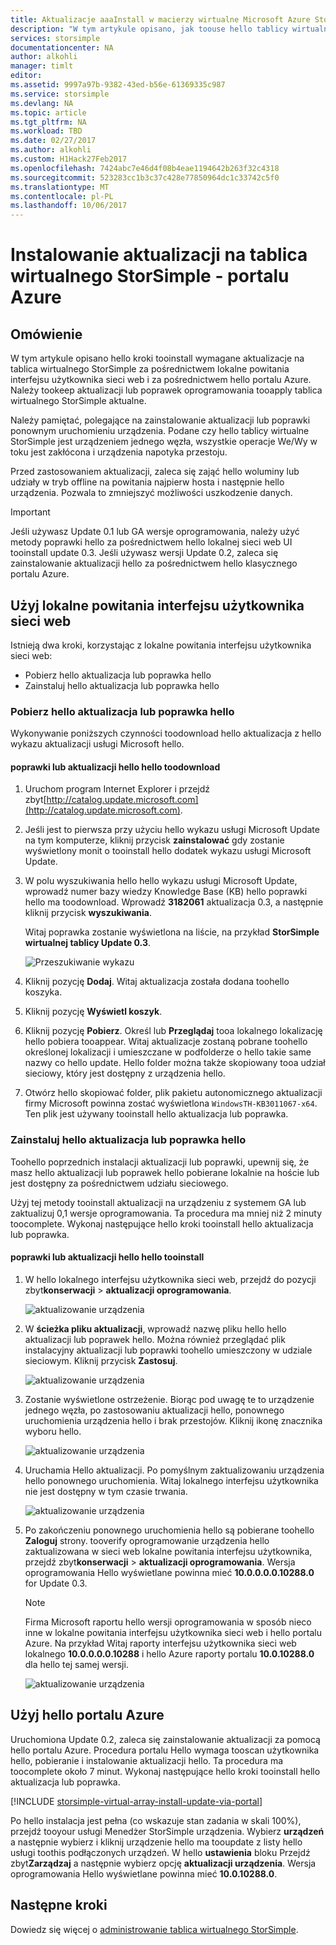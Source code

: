 ```yaml
---
title: Aktualizacje aaaInstall w macierzy wirtualne Microsoft Azure StorSimple | Dokumentacja firmy Microsoft
description: "W tym artykule opisano, jak toouse hello tablicy wirtualnego StorSimple web UI tooapply aktualizacji przy użyciu metody hello portalu i poprawki"
services: storsimple
documentationcenter: NA
author: alkohli
manager: timlt
editor: 
ms.assetid: 9997a97b-9382-43ed-b56e-61369335c987
ms.service: storsimple
ms.devlang: NA
ms.topic: article
ms.tgt_pltfrm: NA
ms.workload: TBD
ms.date: 02/27/2017
ms.author: alkohli
ms.custom: H1Hack27Feb2017
ms.openlocfilehash: 7424abc7e46d4f08b4eae1194642b263f32c4318
ms.sourcegitcommit: 523283cc1b3c37c428e77850964dc1c33742c5f0
ms.translationtype: MT
ms.contentlocale: pl-PL
ms.lasthandoff: 10/06/2017
---
```

# <a name="install-updates-on-your-storsimple-virtual-array---azure-portal"></a>Instalowanie aktualizacji na tablica wirtualnego StorSimple - portalu Azure

## <a name="overview"></a>Omówienie

W tym artykule opisano hello kroki tooinstall wymagane aktualizacje na tablica wirtualnego StorSimple za pośrednictwem lokalne powitania interfejsu użytkownika sieci web i za pośrednictwem hello portalu Azure. Należy tookeep aktualizacji lub poprawek oprogramowania tooapply tablica wirtualnego StorSimple aktualne. 

Należy pamiętać, polegające na zainstalowanie aktualizacji lub poprawki ponownym uruchomieniu urządzenia. Podane czy hello tablicy wirtualne StorSimple jest urządzeniem jednego węzła, wszystkie operacje We/Wy w toku jest zakłócona i urządzenia napotyka przestoju. 

Przed zastosowaniem aktualizacji, zaleca się zająć hello woluminy lub udziały w tryb offline na powitania najpierw hosta i następnie hello urządzenia. Pozwala to zmniejszyć możliwości uszkodzenie danych.

> [!IMPORTANT]
> Jeśli używasz Update 0.1 lub GA wersje oprogramowania, należy użyć metody poprawki hello za pośrednictwem hello lokalnej sieci web UI tooinstall update 0.3. Jeśli używasz wersji Update 0.2, zaleca się zainstalowanie aktualizacji hello za pośrednictwem hello klasycznego portalu Azure.
 

## <a name="use-hello-local-web-ui"></a>Użyj lokalne powitania interfejsu użytkownika sieci web

Istnieją dwa kroki, korzystając z lokalne powitania interfejsu użytkownika sieci web:

* Pobierz hello aktualizacja lub poprawka hello
* Zainstaluj hello aktualizacja lub poprawka hello

### <a name="download-hello-update-or-hello-hotfix"></a>Pobierz hello aktualizacja lub poprawka hello

Wykonywanie poniższych czynności toodownload hello aktualizacja z hello wykazu aktualizacji usługi Microsoft hello.

#### <a name="toodownload-hello-update-or-hello-hotfix"></a>poprawki lub aktualizacji hello hello toodownload

1. Uruchom program Internet Explorer i przejdź zbyt[http://catalog.update.microsoft.com](http://catalog.update.microsoft.com).

2. Jeśli jest to pierwsza przy użyciu hello wykazu usługi Microsoft Update na tym komputerze, kliknij przycisk **zainstalować** gdy zostanie wyświetlony monit o tooinstall hello dodatek wykazu usługi Microsoft Update.

3. W polu wyszukiwania hello hello wykazu usługi Microsoft Update, wprowadź numer bazy wiedzy Knowledge Base (KB) hello poprawki hello ma toodownload. Wprowadź **3182061** aktualizacja 0.3, a następnie kliknij przycisk **wyszukiwania**.
   
    Witaj poprawka zostanie wyświetlona na liście, na przykład **StorSimple wirtualnej tablicy Update 0.3**.
   
    ![Przeszukiwanie wykazu](./media/storsimple-virtual-array-install-update/download1.png)

4. Kliknij pozycję **Dodaj**. Witaj aktualizacja została dodana toohello koszyka.

5. Kliknij pozycję **Wyświetl koszyk**.

6. Kliknij pozycję **Pobierz**. Określ lub **Przeglądaj** tooa lokalnego lokalizację hello pobiera tooappear. Witaj aktualizacje zostaną pobrane toohello określonej lokalizacji i umieszczane w podfolderze o hello takie same nazwy co hello update. Hello folder można także skopiowany tooa udział sieciowy, który jest dostępny z urządzenia hello.

7. Otwórz hello skopiować folder, plik pakietu autonomicznego aktualizacji firmy Microsoft powinna zostać wyświetlona `WindowsTH-KB3011067-x64`. Ten plik jest używany tooinstall hello aktualizacja lub poprawka.

### <a name="install-hello-update-or-hello-hotfix"></a>Zainstaluj hello aktualizacja lub poprawka hello

Toohello poprzednich instalacji aktualizacji lub poprawki, upewnij się, że masz hello aktualizacji lub poprawek hello pobierane lokalnie na hoście lub jest dostępny za pośrednictwem udziału sieciowego. 

Użyj tej metody tooinstall aktualizacji na urządzeniu z systemem GA lub zaktualizuj 0,1 wersje oprogramowania. Ta procedura ma mniej niż 2 minuty toocomplete. Wykonaj następujące hello kroki tooinstall hello aktualizacja lub poprawka.

#### <a name="tooinstall-hello-update-or-hello-hotfix"></a>poprawki lub aktualizacji hello hello tooinstall

1. W hello lokalnego interfejsu użytkownika sieci web, przejdź do pozycji zbyt**konserwacji** > **aktualizacji oprogramowania**.
   
    ![aktualizowanie urządzenia](./media/storsimple-virtual-array-install-update/update1m.png)

2. W **ścieżka pliku aktualizacji**, wprowadź nazwę pliku hello hello aktualizacji lub poprawek hello. Można również przeglądać plik instalacyjny aktualizacji lub poprawki toohello umieszczony w udziale sieciowym. Kliknij przycisk **Zastosuj**.
   
    ![aktualizowanie urządzenia](./media/storsimple-virtual-array-install-update/update2m.png)

3. Zostanie wyświetlone ostrzeżenie. Biorąc pod uwagę te to urządzenie jednego węzła, po zastosowaniu aktualizacji hello, ponownego uruchomienia urządzenia hello i brak przestojów. Kliknij ikonę znacznika wyboru hello.
   
   ![aktualizowanie urządzenia](./media/storsimple-virtual-array-install-update/update3m.png)

4. Uruchamia Hello aktualizacji. Po pomyślnym zaktualizowaniu urządzenia hello ponownego uruchomienia. Witaj lokalnego interfejsu użytkownika nie jest dostępny w tym czasie trwania.
   
    ![aktualizowanie urządzenia](./media/storsimple-virtual-array-install-update/update5m.png)

5. Po zakończeniu ponownego uruchomienia hello są pobierane toohello **Zaloguj** strony. tooverify oprogramowanie urządzenia hello zaktualizowana w sieci web lokalne powitania interfejsu użytkownika, przejdź zbyt**konserwacji** > **aktualizacji oprogramowania**. Wersja oprogramowania Hello wyświetlane powinna mieć **10.0.0.0.0.10288.0** for Update 0.3.
   
   > [!NOTE]
   > Firma Microsoft raportu hello wersji oprogramowania w sposób nieco inne w lokalne powitania interfejsu użytkownika sieci web i hello portalu Azure. Na przykład Witaj raporty interfejsu użytkownika sieci web lokalnego **10.0.0.0.0.10288** i hello Azure raporty portalu **10.0.10288.0** dla hello tej samej wersji.
   
    ![aktualizowanie urządzenia](./media/storsimple-virtual-array-install-update/update6m.png)

## <a name="use-hello-azure-portal"></a>Użyj hello portalu Azure

Uruchomiona Update 0.2, zaleca się zainstalowanie aktualizacji za pomocą hello portalu Azure. Procedura portalu Hello wymaga tooscan użytkownika hello, pobieranie i instalowanie aktualizacji hello. Ta procedura ma toocomplete około 7 minut. Wykonaj następujące hello kroki tooinstall hello aktualizacja lub poprawka.

[!INCLUDE [storsimple-virtual-array-install-update-via-portal](../../includes/storsimple-virtual-array-install-update-via-portal.md)]

Po hello instalacja jest pełna (co wskazuje stan zadania w skali 100%), przejdź tooyour usługi Menedżer StorSimple urządzenia. Wybierz **urządzeń** a następnie wybierz i kliknij urządzenie hello ma tooupdate z listy hello usługi toothis podłączonych urządzeń. W hello **ustawienia** bloku Przejdź zbyt**Zarządzaj** a następnie wybierz opcję **aktualizacji urządzenia**. Wersja oprogramowania Hello wyświetlane powinna mieć **10.0.10288.0**.


## <a name="next-steps"></a>Następne kroki

Dowiedz się więcej o [administrowanie tablica wirtualnego StorSimple](storsimple-ova-web-ui-admin.md).

